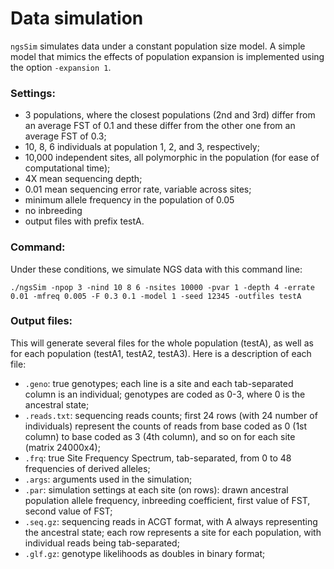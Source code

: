 
# Data simulation

`ngsSim` simulates data under a constant population size model. A simple model that mimics the effects of population expansion is implemented using the option `-expansion 1`.

### Settings:

* 3 populations, where the closest populations (2nd and 3rd) differ from an average FST of 0.1 and these differ from the other one from an average FST of 0.3;
* 10, 8, 6 individuals at population 1, 2, and 3, respectively;
* 10,000 independent sites, all polymorphic in the population (for ease of computational time);
* 4X mean sequencing depth;
* 0.01 mean sequencing error rate, variable across sites;
* minimum allele frequency in the population of 0.05 
* no inbreeding
* output files with prefix testA.

### Command:
Under these conditions, we simulate NGS data with this command line:

    ./ngsSim -npop 3 -nind 10 8 6 -nsites 10000 -pvar 1 -depth 4 -errate 0.01 -mfreq 0.005 -F 0.3 0.1 -model 1 -seed 12345 -outfiles testA

### Output files:
This will generate several files for the whole population (testA), as well as for each population (testA1, testA2, testA3). Here is a description of each file:

* `.geno`: true genotypes; each line is a site and each tab-separated column is an individual; genotypes are coded as 0-3, where 0 is the ancestral state;
* `.reads.txt`: sequencing reads counts; first 24 rows (with 24 number of individuals) represent the counts of reads from base coded as 0 (1st column) to base coded as 3 (4th column), and so on for each site (matrix 24000x4);
* `.frq`: true Site Frequency Spectrum, tab-separated, from 0 to 48 frequencies of derived alleles;
* `.args`: arguments used in the simulation;
* `.par`: simulation settings at each site (on rows): drawn ancestral population allele frequency, inbreeding coefficient, first value of FST, second value of FST;
* `.seq.gz`: sequencing reads in ACGT format, with A always representing the ancestral state; each row represents a site for each population, with individual reads being tab-separated;
* `.glf.gz`: genotype likelihoods as doubles in binary format;
